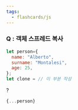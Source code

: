 ```yaml
---
tags:
  - flashcards/js
---
```

### Q : 객체 스프레드 복사 
```js
let person={
  name: "Alberto",
  surname: "Montalesi",
  age: 25,
};
let clone = // 이 부분 작성 
```
?
```js
{...person}
```
